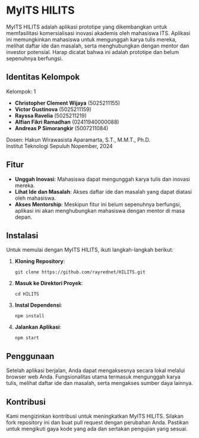 # MyITS HILITS

MyITS HILITS adalah aplikasi prototipe yang dikembangkan untuk memfasilitasi komersialisasi inovasi akademis oleh mahasiswa ITS. Aplikasi ini memungkinkan mahasiswa untuk mengunggah karya tulis mereka, melihat daftar ide dan masalah, serta menghubungkan dengan mentor dan investor potensial. Harap dicatat bahwa ini adalah prototipe dan belum sepenuhnya berfungsi.

## Identitas Kelompok

Kelompok: 1
- **Christopher Clement Wijaya** (5025211155)
- **Victor Gustinova** (5025211159)
- **Rayssa Ravelia** (5025211219)
- **Alfian Fikri Ramadhan** (02411940000088)
- **Andreas P Simorangkir** (5007211084)

Dosen: Hakun Wirawasista Aparamarta, S.T., M.M.T., Ph.D. \
Institut Teknologi Sepuluh Nopember, 2024

## Fitur

- **Unggah Inovasi**: Mahasiswa dapat mengunggah karya tulis dan inovasi mereka.
- **Lihat Ide dan Masalah**: Akses daftar ide dan masalah yang dapat diatasi oleh mahasiswa.
- **Akses Mentorship**: Meskipun fitur ini belum sepenuhnya berfungsi, aplikasi ini akan menghubungkan mahasiswa dengan mentor di masa depan.

## Instalasi

Untuk memulai dengan MyITS HILITS, ikuti langkah-langkah berikut:

1. **Kloning Repository**:
   ```
   git clone https://github.com/rayrednet/HILITS.git
   ```
2. **Masuk ke Direktori Proyek**:
   ```
   cd HILITS
   ```
3. **Instal Dependensi**:
   ```
   npm install
   ```
4. **Jalankan Aplikasi**:
   ```
   npm start
   ```

## Penggunaan

Setelah aplikasi berjalan, Anda dapat mengaksesnya secara lokal melalui browser web Anda. Fungsionalitas utama termasuk mengunggah karya tulis, melihat daftar ide dan masalah, serta mengakses sumber daya lainnya.

## Kontribusi

Kami mengizinkan kontribusi untuk meningkatkan MyITS HILITS. Silakan fork repository ini dan buat pull request dengan perubahan Anda. Pastikan untuk mengikuti gaya kode yang ada dan sertakan pengujian yang sesuai.

